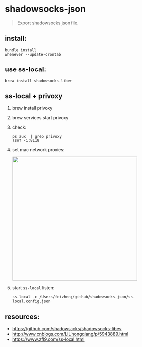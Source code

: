 # shadowsocks-json
> Export shadowsocks json file.

## install:
```shell
bundle install
whenever --update-crontab
```

## use ss-local:
```shell
brew install shadowsocks-libev
```

## ss-local + privoxy
1. brew install privoxy
2. brew services start privoxy
3. check:
    ```shell
    ps aux  | grep privoxy
    lsof -i:8118
    ```
4. set mac network proxies:
    
    <img width="400" src="https://ws2.sinaimg.cn/large/006tKfTcgy1g12t47c72hj30us0hugom.jpg" />
    
5. start `ss-local` listen:
    ```shell
    ss-local -c /Users/feizheng/github/shadowsocks-json/ss-local.config.json
    ```

## resources:
- https://github.com/shadowsocks/shadowsocks-libev
- http://www.cnblogs.com/LiLihongqiang/p/5943889.html
- https://www.zfl9.com/ss-local.html
